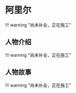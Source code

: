 # **阿里尔**
!!! warning "尚未补全，正在施工"
## **人物介绍**
!!! warning "尚未补全，正在施工"
## **人物故事**
!!! warning "尚未补全，正在施工"